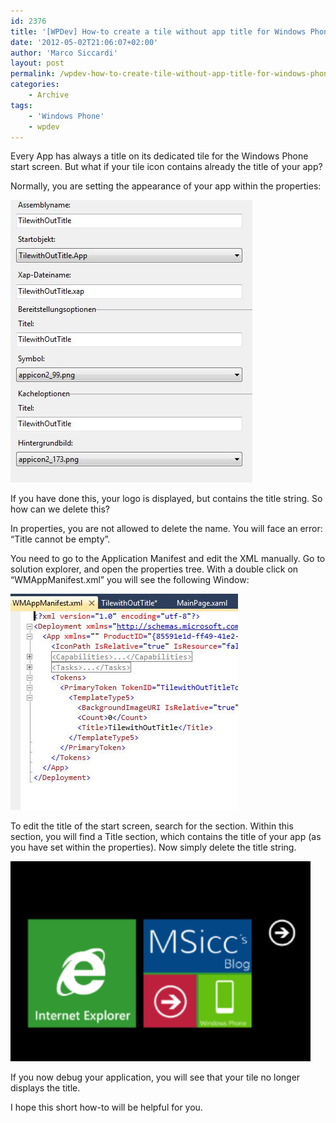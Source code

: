 ```yaml
---
id: 2376
title: '[WPDev] How-to create a tile without app title for Windows Phone'
date: '2012-05-02T21:06:07+02:00'
author: 'Marco Siccardi'
layout: post
permalink: /wpdev-how-to-create-tile-without-app-title-for-windows-phone/
categories:
    - Archive
tags:
    - 'Windows Phone'
    - wpdev
---
```


Every App has always a title on its dedicated tile for the Windows Phone start screen. But what if your tile icon contains already the title of your app?

Normally, you are setting the appearance of your app within the properties:

[![properties](/assets/img/2012/05/twT2.jpg "properties")](/assets/img/2012/05/twT2.jpg)

If you have done this, your logo is displayed, but contains the title string. So how can we delete this?

In properties, you are not allowed to delete the name. You will face an error: “Title cannot be empty”.

You need to go to the Application Manifest and edit the XML manually. Go to solution explorer, and open the properties tree. With a double click on “WMAppManifest.xml” you will see the following Window:

[![wpappmanifest](/assets/img/2012/05/wpappmanifest.jpg "wpappmanifest")](/assets/img/2012/05/wpappmanifest.jpg)

To edit the title of the start screen, search for the <tokens> section. Within this section, you will find a Title section, which contains the title of your app (as you have set within the properties). Now simply delete the title string.</tokens>

[![TwTTile](/assets/img/2012/05/TwT3.png "TwTTile")](/assets/img/2012/05/TwT3.png)


If you now debug your application, you will see that your tile no longer displays the title.

I hope this short how-to will be helpful for you.